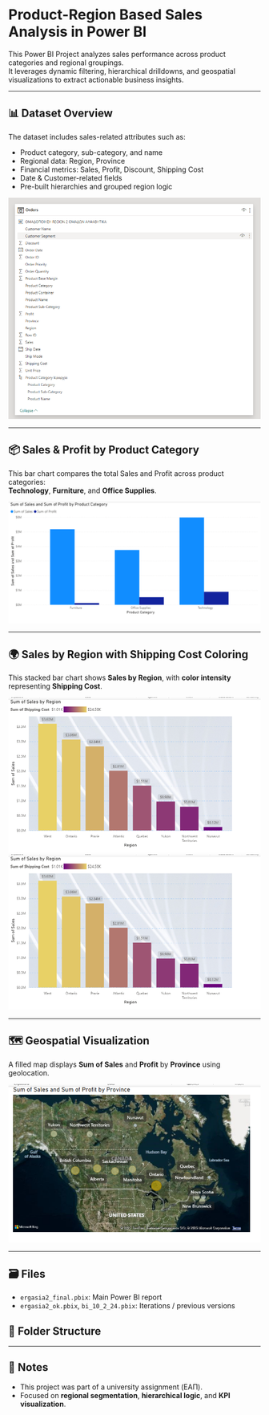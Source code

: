 # Product-Region Based Sales Analysis in Power BI

This Power BI Project analyzes sales performance across product categories and regional groupings.  
It leverages dynamic filtering, hierarchical drilldowns, and geospatial visualizations to extract actionable business insights.

---

## 📊 Dataset Overview

The dataset includes sales-related attributes such as:

- Product category, sub-category, and name  
- Regional data: Region, Province  
- Financial metrics: Sales, Profit, Discount, Shipping Cost  
- Date & Customer-related fields  
- Pre-built hierarchies and grouped region logic

![Dataset View](screenshots/dataset-view.png)

---

## 📦 Sales & Profit by Product Category

This bar chart compares the total Sales and Profit across product categories:  
**Technology**, **Furniture**, and **Office Supplies**.

![Sales and Profit by Category](screenshots/sales-profit-category.png)

---

## 🌍 Sales by Region with Shipping Cost Coloring

This stacked bar chart shows **Sales by Region**, with **color intensity** representing **Shipping Cost**.

![Sales by Region](screenshots/sales-region.png)  
![Shipping Cost by Region](screenshots/shipping-cost-region.png)

---

## 🗺️ Geospatial Visualization

A filled map displays **Sum of Sales** and **Profit** by **Province** using geolocation.

![Geospatial Map](screenshots/geospatial-map.png)

---

## 🗃️ Files

- `ergasia2_final.pbix`: Main Power BI report
- `ergasia2_ok.pbix`, `bi_10_2_24.pbix`: Iterations / previous versions

## 📁 Folder Structure


---

## 📌 Notes

- This project was part of a university assignment (ΕΑΠ).
- Focused on **regional segmentation**, **hierarchical logic**, and **KPI visualization**.

